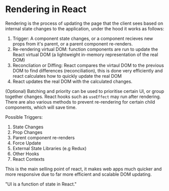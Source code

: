 # Rendering in React

Rendering is the process of updating the page that the client sees based on internal state changes to the application, under the hood it works as follows:

1. Trigger: A component state changes, or a component recieves new props from it's parent, or a parent component re-renders.
2. Re-rendering virtual DOM: function components are run to update the React virtual DOM (a lightweight in-memory representation of the real DOM)
3. Reconcliation or Diffing: React compares the virtaul DOM to the previous DOM to find differences (reconciliation), this is done very efficiently and react calculates how to quickly update the real DOM
4. React updates the real DOM with the calculated changes.

(Optional) Batching and priority can be used to prioritise certain UI, or group together changes. React hooks such as `useEffect` may run after rendering. There are also various methods to prevent re-rendering for certain child components, which will save time.

Possible Triggers:
1. State Changes
2. Prop Changes
3. Parent component re-renders
4. Force Update
5. External State Libraries (e.g Redux)
6. Other Hooks
7. React Contexts

This is the main selling point of react, it makes web apps much quicker and more responsive due to far more efficient and scalable DOM updating. 

"UI is a function of state in React."
